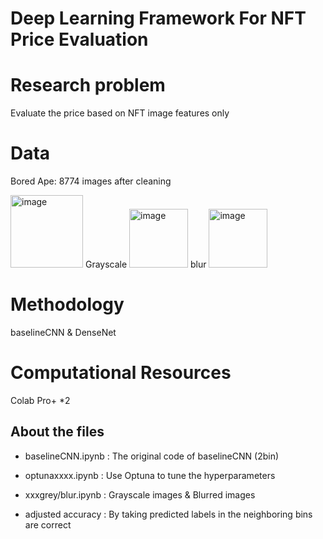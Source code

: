 # Deep Learning Framework For NFT Price Evaluation

# Research problem 
Evaluate the price based on NFT image features only

# Data
Bored Ape: 8774 images after cleaning 

<img width="116" alt="image" src="https://user-images.githubusercontent.com/54750727/196317777-dd197de8-06d2-4d0e-a955-2f01a4e9b926.png">
Grayscale
<img width="94" alt="image" src="https://user-images.githubusercontent.com/54750727/196318426-2ad46966-2617-4367-b1c1-90ce8581eced.png">
blur
<img width="94" alt="image" src="https://user-images.githubusercontent.com/54750727/196318433-dca2df62-4c31-42c1-80c5-f5d78bbb7cb4.png">

# Methodology
baselineCNN & DenseNet

# Computational Resources
Colab Pro+ *2

## About the files
- baselineCNN.ipynb : 
The original code of baselineCNN (2bin)

- optunaxxxx.ipynb :
Use Optuna to tune the hyperparameters

- xxxgrey/blur.ipynb :
Grayscale images & Blurred images

- adjusted accuracy :
By taking predicted labels in the neighboring bins are correct

